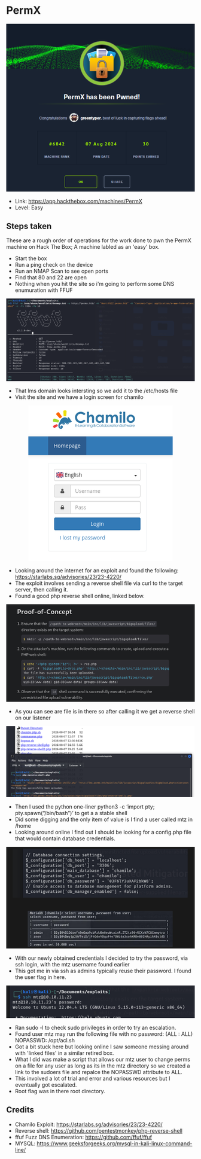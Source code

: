 # PermX

<p align="center">
<img src="./Pwned.png?raw=true">
</p>

- Link: https://app.hackthebox.com/machines/PermX
- Level: Easy

## Steps taken

These are a rough order of operations for the work done to pwn the PermX machine on Hack The Box; A machine labled as an 'easy' box.

- Start the box
- Run a ping check on the device 
- Run an NMAP Scan to see open ports
- Find that 80 and 22 are open
- Nothing when you hit the site so i'm going to perform some DNS enumuration with FFUF

<p align="center">
<img src="./FUZZ.png?raw=true">
</p>

- That lms domain looks intersting so we add it to the /etc/hosts file
- Visit the site and we have a login screen for chamilo

<p align="center">
<img src="./chamilo.png?raw=true">
</p>

- Looking around the internet for an exploit and found the following: https://starlabs.sg/advisories/23/23-4220/
- The exploit involves sending a reverse shell file via curl to the target server, then calling it.
- Found a good php reverse shell online, linked below.

<p align="center">
<img src="./exploit.png?raw=true">
</p>

- As you can see are file is in there so after calling it we get a reverse shell on our listener

<p align="center">
<img src="./reverseshell.png?raw=true">
</p>

- Then I used the python one-liner python3 -c ‘import pty; pty.spawn(“/bin/bash”)’ to get a a stable shell
- Did some digging and the only item of value is I find a user called mtz in /home
- Looking around online I find out I should be looking for a config.php file that would contain database credentials.

<p align="center">
<img src="./configdb.png?raw=true">
</p>

- With our newly obtained credentials I decided to try the password, via ssh login, with the mtz username found earlier
- This got me in via ssh as admins typically reuse their password. I found the user flag in here.

<p align="center">
<img src="./shell.png?raw=true">
</p>

- Ran sudo -l to check sudo privileges in order to try an escalation.
- Found user mtz may run the following file with no password: (ALL : ALL) NOPASSWD: /opt/acl.sh
- Got a bit stuck here but looking online I saw someone messing around with 'linked files' in a similar retired box.
- What I did was make a script that allows our mtz user to change perms on a file for any user as long as its in the mtz directory so we created a link to the sudoers file and repalce the NOPASSWD attribute to ALL.
- This involved a lot of trial and error and various resources but I eventually got escalated.
- Root flag was in there root directory.


## Credits

- Chamilo Exploit: https://starlabs.sg/advisories/23/23-4220/
- Reverse shell: https://github.com/pentestmonkey/php-reverse-shell
- ffuf Fuzz DNS Enumeration: https://github.com/ffuf/ffuf
- MYSQL: https://www.geeksforgeeks.org/mysql-in-kali-linux-command-line/



